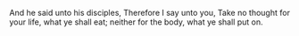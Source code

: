 And he said unto his disciples, Therefore I say unto you, Take no thought for your life, what ye shall eat; neither for the body, what ye shall put on.
